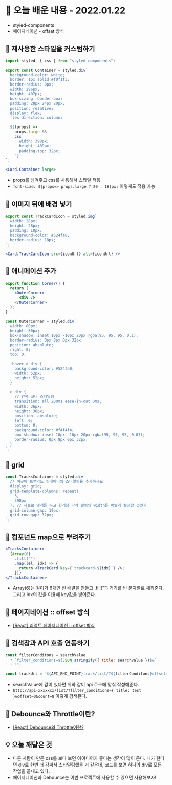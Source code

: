 # 📖 오늘 배운 내용 - 2022.01.22

- styled-components
- 페이지네이션 - offset 방식

## 📝 재사용한 스타일을 커스텀하기

```jsx
import styled, { css } from "styled-components";

export const Container = styled.div`
  background-color: white;
  border: 1px solid #f0f1f3;
  border-radius: 8px;
  width: 296px;
  height: 407px;
  box-sizing: border-box;
  padding: 28px 24px 20px;
  position: relative;
  display: flex;
  flex-direction: column;

  ${(props) =>
    props.large &&
    css`
      width: 398px;
      height: 409px;
      padding-top: 32px;
    `}
`;
```

```jsx
<Card.Container large>
```

- props를 넘겨주고 css를 사용해서 스타일 적용
- `font-size: ${props=> props.large ? 20 : 18}px;` 이렇게도 적용 가능

## 📝 이미지 뒤에 배경 넣기

```jsx
export const TrackCardIcon = styled.img`
  width: 28px;
  height: 28px;
  padding: 10px;
  background-color: #524fa0;
  border-radius: 18px;
`;
```

```jsx
<Card.TrackCardIcon src={iconUrl} alt={iconUrl} />
```

## 📝 애니메이션 추가

```jsx
export function Corner() {
  return (
    <OuterCorner>
      <div />
    </OuterCorner>
  );
}

const OuterCorner = styled.div`
  width: 80px;
  height: 80px;
  box-shadow: inset 10px -10px 20px rgba(95, 95, 95, 0.1);
  border-radius: 0px 8px 0px 32px;
  position: absolute;
  right: 0;
  top: 0;

  :hover > div {
    background-color: #524fa0;
    width: 52px;
    height: 52px;
  }

  > div {
    // 안쪽 코너 스타일링
    transition: all 200ms ease-in-out 0ms;
    width: 36px;
    height: 36px;
    position: absolute;
    left: 0;
    bottom: 0;
    background-color: #f4f4f4;
    box-shadow: inset 10px -10px 20px rgba(95, 95, 95, 0.07);
    border-radius: 0px 8px 0px 32px;
  }
`;
```

## 📝 grid

```jsx
const TracksContainer = styled.div`
  // 이곳에 트랙카드 컨테이너의 스타일링을 추가하세요
  display: grid;
  grid-template-columns: repeat(
    3,
    398px
  ); // 세로로 몇개를 두고 한개당 각각 컬럼의 width를 어떻게 설정할 것인가
  grid-column-gap: 19px;
  grid-row-gap: 32px;
`;
```

## 📝 컴포넌트 map으로 뿌려주기

```jsx
<TracksContainer>
  {Array(6)
    .fill("")
    .map((el, idx) => {
      return <TrackCard key={`trackcard-${idx}`} />;
    })}
</TracksContainer>
```

- Array(6)는 길이가 6개인 빈 배열을 만들고 .fill("") 거기를 빈 문자열로 채워준다. 그리고 idx의 값을 이용해 key값을 넣어준다.

## 📝 페이지네이션 :: offset 방식

- [[React] 리액트 페이지네이션 :: offset 방식](https://lakelouise.tistory.com/312)

## 📝 검색창과 API 호출 연동하기

```jsx
const filterConditons = searchValue
  ? `filter_conditions=${JSON.stringify({ title: searchValue })}&`
  : "";

const trackUrl = `${API_END_POINT}track/list/?${filterConditons}offset=${offset}&count=6`;
```

- searchValue에 값이 있다면 위와 같이 api 주소에 맞춰 작성해준다.
- `http://api-xxxxxxx/list/?filter_conditions={ title: test }&offset=0&count=8` 이렇게 검색된다.

## 📝 Debounce와 Throttle이란?

- [[React] Debounce와 Throttle이란?](https://lakelouise.tistory.com/313)

## 💡 오늘 깨달은 것

- 다른 사람이 만든 css를 보다 보면 아이디어가 좋다는 생각이 많이 든다. 내가 한다면 div로 한번 더 감싸서 스타일링했을 거 같은데, 코드를 보면 하나의 div로 모든 작업을 끝내고 있다.
- 페이지네이션과 Debounce는 이번 프로젝트에 사용할 수 있으면 사용해보자!
